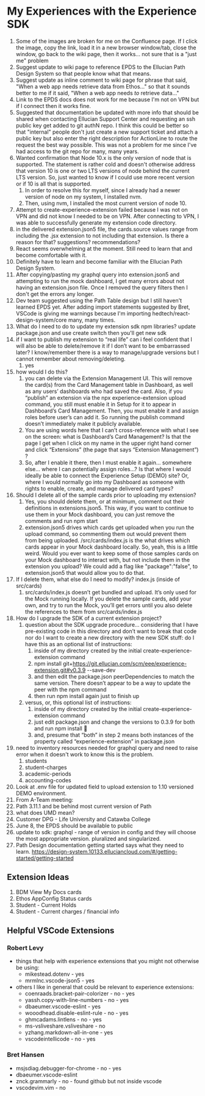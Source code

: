 # My Experiences with the Experience SDK

1. Some of the images are broken for me on the Confluence page. If I click the image, copy the link, load it in a new browser window/tab, close the window, go back to the wiki page, then it works... not sure that is a "just me" problem
2. Suggest update to wiki page to reference EPDS to the Ellucian Path Design System so that people know what that means.
3. Suggest update as inline comment to wiki page for phrase that said, "When a web app needs retrieve data from Ethos..." so that it sounds better to me if it said, "When a web app needs *to* retrieve data..."
4. Link to the EPDS docs does not work for me because I'm not on VPN but if I connect then it works fine.
5. Suggested that documentation be updated with more info that should be shared when contacting Ellucian Support Center and requesting an ssh public key get added to git authN repo. I think this could be better so that "internal" people don't just create a new support ticket and attach a public key but also enter the right description for ActionLine to route the request the best way possible. This was not a problem for me since I've had access to the git repo for many, many years.
6. Wanted confirmation that Node 10.x is the only version of node that is supported. The statement is rather cold and doesn't otherwise address that version 10 is one or two LTS versions of node behind the current LTS version. So, just wanted to know if I could use more recent version or if 10 is all that is supported.
   1. In order to resolve this for myself, since I already had a newer version of node on my system, I installed nvm.
   2. Then, using nvm, I installed the most current version of node 10.
7. Attempt to create-experience-extension failed because I was not on VPN and did not know I needed to be on VPN. After connecting to VPN, I was able to successfully generate my extension code directory.
8. in the delivered extension.json5 file, the cards.source values range from including the .jsx extension to not including that extension. Is there a reason for that? suggestions? recommendations?
9. React seems overwhelming at the moment. Still need to learn that and become comfortable with it.
10. Definitely have to learn and become familiar with the Ellucian Path Design System.
11. After copying/pasting my graphql query into extension.json5 and attempting to run the mock dashboard, I get many errors about not having an extension.json file. Once I removed the query filters then I don't get the errors any longer. 
12. Dev team suggested using the Path Table design but I still haven't learned EPDS yet. After adding import statements suggested by Bret, VSCode is giving me warnings because I'm importing hedtech/react-design-system/core many, many times.
13. What do I need to do to update my extension sdk npm libraries? update package.json and use create switch then you'll get new sdk
14. if I want to publish my extension to “real life” can i feel confident that I will also be able to delete/remove it if I don’t want to be embarrassed later? I know/remember there is a way to manage/upgrade versions but I cannot remember about removing/deleting. 
    1.  yes
15. how would I do this? 
    1.  you can delete via the Extension Management UI. This will remove the card(s) from the Card Management table in Dashboard, as well as any users’ dashboards who had saved the card.  Also, if you “publish” an extension via the npx experience-extension upload command, you still must enable it in Setup for it to appear in Dashboard’s Card Management. Then, you must enable it and assign roles before user’s can add it. So running the publish command doesn’t immediately make it publicly available.
    2.  You are using words here that I can’t cross-reference with what I see on the screen: what is Dashboard’s Card Management? Is that the page I get when I click on my name in the upper right hand corner and click “Extensions” (the page that says “Extension Management”) ?
    3.  So, after I enable it there, then I must enable it again… somewhere else… where I can potentially assign roles…? Is that where I would ideally be able to connect the Experience Setup (DEMO) site? Or, where I would normally go into my Dashboard as someone with rights to enable, create, and manage delivered card types?
16. Should I delete all of the sample cards prior to uploading my extension? 
    1.  Yes, you should delete them, or at minimum, comment out their definitions in extensions.json5.  This way, if you want to continue to use them in your Mock dashboard, you can just remove the comments and run npm start
    2.  extension.json5 drives which cards get uploaded when you run the upload command, so commenting them out would prevent them from being uploaded.
    /src/cards/index.js is the what drives which cards appear in your Mock dashboard locally.
    So, yeah, this is a little weird. Would you ever want to keep some of those samples cards on your Mock dashboard to interact with, but not include them in the extension you upload? We could add a flag like
    "package":"false", to extension.json5 that would allow you to do that.
17. If I delete them, what else do I need to modify? index.js (inside of src/cards)
    1.  src/cards/index.js  doesn’t get bundled and upload. It’s only used for the Mock running locally. If you delete the sample cards, add your own, and try to run the Mock, you’ll get errors until you also delete the references to them from src/cards/index.js
18. How do I upgrade the SDK of a current extension project? 
    1.  question about the SDK upgrade procedure… considering that I have pre-existing code in this directory and don’t want to break that code nor do I want to create a new directory with the new SDK stuff: do I have this as an optional list of instructions:
        1.  inside of my directory created by the initial create-experience-extension command
        2.  npm install git+https://git.ellucian.com/scm/eee/experience-extension.git#v0.3.9 --save-dev
        3.  and then edit the package.json peerDependencies to match the same version. There doesn’t appear to be a way to update the peer with the npm command
        4.  then run npm install again just to finish up
    2.  versus, or, this optional list of instructions:
        1.  inside of my directory created by the initial create-experience-extension command
        2.  just edit package.json and change the versions to 0.3.9 for both and run npm install :slightly_smiling_face:
        3.  and, presume that “both” in step 2 means both instances of the property called “experience-extension” in package.json
19. need to inventory resources needed for graphql query and need to raise error when it doesn't work to know this is the problem.
    1.  students
    2.  student-charges
    3.  academic-periods
    4.  accounting-codes
20. Look at .env file for updated field to upload extension to 1.10 versioned DEMO environment.
21. From A-Team meeting:
  1. Path 3.11.1 and be behind most current version of Path
  2. what does UMD mean? 
  3. Customer DPG - Life University and Catawba College
  4. June 8, the EPDS should be available to public
  5. update to sdk: graphql - range of version in config and they will choose the most appropriate version. pluralized and singularized. 
  6. Path Design documentation getting started says what they need to learn. https://design-system.10133.elluciancloud.com/#/getting-started/getting-started



## Extension Ideas 

1. BDM View My Docs cards
2. Ethos AppConfig Status cards
3. Student - Current Holds
4. Student - Current charges / financial info

## Helpful VSCode Extensions

### Robert Levy

* things that help with experience extensions that you might not otherwise be using:
  * mikestead.dotenv - yes
  * mrmlnc.vscode-json5 - yes
* others I like in general that could be relevant to experience extensions:
  * coenraads.bracket-pair-colorizer - no - yes
  * yassh.copy-with-line-numbers - no - yes
  * dbaeumer.vscode-eslint - yes
  * wooodhead.disable-eslint-rule - no - yes
  * ghmcadams.lintlens - no - yes
  * ms-vsliveshare.vsliveshare - no
  * yzhang.markdown-all-in-one - yes
  * vscodeintellicode - no - yes

### Bret Hansen

* msjsdiag.debugger-for-chrome - no - yes
* dbaeumer.vscode-eslint
* znck.grammarly - no - found github but not inside vscode
* vscodevim.vim - no

